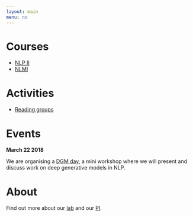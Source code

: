 ```yaml
---
layout: main
menu: no
---
```



# Courses

* [NLP II](//uva-slpl.github.io/nlp2)
* [NLMI](//uva-slpl.github.io/nlmi)

# Activities

* [Reading groups](//wilkeraziz.github.io/events.html)

# Events

**March 22 2018** 

We are organising a [DGM day](dgmday), a mini workshop where we will present and discuss work on deep generative models in NLP. 


# About


Find out more about our [lab](https://staff.fnwi.uva.nl/k.simaan/research_all.html) and our [PI](https://staff.fnwi.uva.nl/k.simaan/index.html).
